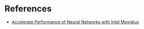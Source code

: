 # References
- [Accelerate Performance of Neural Networks with Intel Movidius](https://www.youtube.com/watch?v=XAoolynqP3k)
